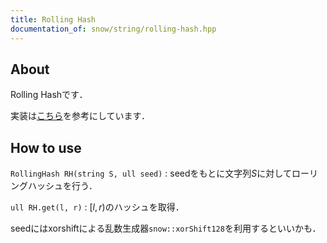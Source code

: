 ```yaml
---
title: Rolling Hash
documentation_of: snow/string/rolling-hash.hpp
---
```


## About

Rolling Hashです．

実装は[こちら](https://qiita.com/keymoon/items/11fac5627672a6d6a9f6)を参考にしています．

## How to use

```RollingHash RH(string S, ull seed)``` : seedをもとに文字列$S$に対してローリングハッシュを行う．

```ull RH.get(l, r)``` : $[l, r)$のハッシュを取得．

seedにはxorshiftによる乱数生成器```snow::xorShift128```を利用するといいかも．